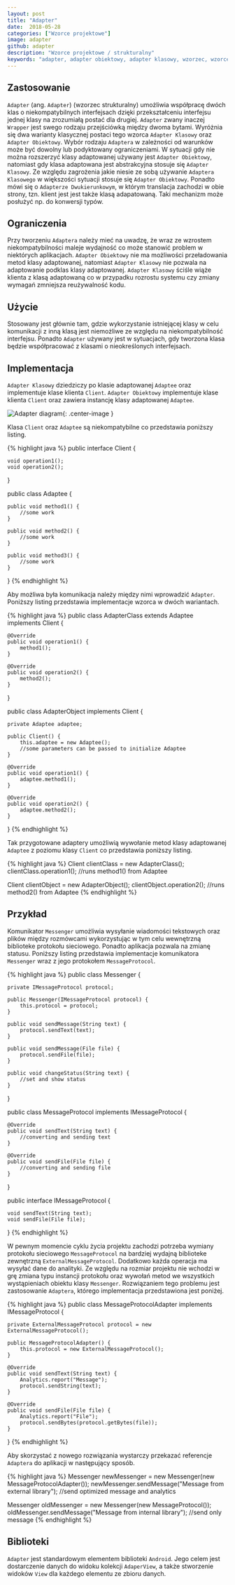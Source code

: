 ```yaml
---
layout: post
title: "Adapter"
date:  2018-05-28
categories: ["Wzorce projektowe"]
image: adapter
github: adapter
description: "Wzorce projektowe / strukturalny"
keywords: "adapter, adapter obiektowy, adapter klasowy, wzorzec, wzorce projektowe, wzorzec strukturalny, design patterns, android, java, programowanie, programming"
---
```


## Zastosowanie
`Adapter` (ang. `Adapter`) (wzorzec strukturalny) umożliwia współpracę dwóch klas o niekompatybilnych interfejsach dzięki przekształceniu interfejsu jednej klasy na zrozumiałą postać dla drugiej. `Adapter` zwany inaczej `Wrapper` jest swego rodzaju przejściówką między dwoma bytami. Wyróżnia się dwa warianty klasycznej postaci tego wzorca `Adapter Klasowy` oraz `Adapter Obiektowy`. Wybór rodzaju `Adaptera` w zależności od warunków może być dowolny lub podyktowany ograniczeniami. W sytuacji gdy nie można rozszerzyć klasy adaptowanej używany jest `Adapter Obiektowy`, natomiast gdy klasa adaptowana jest abstrakcyjna stosuje się `Adapter Klasowy`. Ze względu zagrożenia jakie niesie ze sobą używanie `Adaptera Klasowego` w większości sytuacji stosuje się `Adapter Obiektowy`. Ponadto mówi się o `Adapterze Dwukierunkowym`, w którym translacja zachodzi w obie strony, tzn. klient jest jest także klasą adapatowaną. Taki mechanizm może posłużyć np. do konwersji typów.

## Ograniczenia
Przy tworzeniu `Adaptera` należy mieć na uwadzę, że wraz ze wzrostem niekompatybilności maleje wydajność co może stanowić problem w niektórych aplikacjach. 
`Adapter Obiektowy` nie ma możliwości przeładowania metod klasy adaptowanej, natomiast `Adapter Klasowy` nie pozwala na adaptowanie podklas klasy adaptowanej. `Adapter Klasowy` ściśle wiąże klienta z klasą adaptowaną co w przypadku rozrostu systemu czy zmiany wymagań zmniejsza reużywalność kodu.

## Użycie
Stosowany jest głównie tam, gdzie wykorzystanie istniejącej klasy w celu komunikacji z inną klasą jest niemożliwe ze względu na niekompatybilność interfejsu. Ponadto `Adapter` używany jest w sytuacjach, gdy tworzona klasa będzie współpracować z klasami o nieokreślonych interfejsach.

## Implementacja
`Adapter Klasowy` dziedziczy po klasie adaptowanej `Adaptee` oraz implementuje klase klienta `Client`. `Adapter Obiektowy` implementuje klase klienta `Client` oraz zawiera instancję klasy adaptowanej `Adaptee`.

![Adapter diagram](/assets/img/diagrams/adapter.svg){: .center-image }

Klasa `Client` oraz `Adaptee` są niekompatybilne co przedstawia poniższy listing.

{% highlight java %}
public interface Client {
  
    void operation1();
    void operation2();
}

public class Adaptee {

    public void method1() {
        //some work
    }

    public void method2() {
        //some work 
    }

    public void method3() {
        //some work 
    }
}
{% endhighlight %}

Aby możliwa była komunikacja należy między nimi wprowadzić `Adapter`. Poniższy listing przedstawia implementacje wzorca w dwóch wariantach.

{% highlight java %}
public class AdapterClass extends Adaptee implements Client {

    @Override
    public void operation1() {
        method1();
    }

    @Override
    public void operation2() {
        method2();
    }
}

public class AdapterObject implements Client {
  
    private Adaptee adaptee;

    public Client() {
        this.adaptee = new Adaptee();
        //some parameters can be passed to initialize Adaptee
    }

    @Override
    public void operation1() {
        adaptee.method1();
    }

    @Override
    public void operation2() {
        adaptee.method2();
    }
}
{% endhighlight %}

Tak przygotowane adaptery umożliwią wywołanie metod klasy adaptowanej `Adaptee` z poziomu klasy `Client` co przedstawia poniższy listing.

{% highlight java %}
Client clientClass = new AdapterClass();
clientClass.operation1(); //runs method1() from Adaptee

Client clientObject = new AdapterObject();
clientObject.operation2(); //runs method2() from Adaptee
{% endhighlight %}

## Przykład
Komunikator `Messenger` umożliwia wysyłanie wiadomości tekstowych oraz plików między rozmówcami wykorzystując w tym celu wewnętrzną biblioteke protokołu sieciowego. Ponadto aplikacja pozwala na zmianę statusu. Poniższy listing przedstawia implementacje komunikatora `Messenger` wraz z jego protokołem `MessageProtocol`.

{% highlight java %}
public class Messenger {

    private IMessageProtocol protocol;

    public Messenger(IMessageProtocol protocol) {
        this.protocol = protocol;
    }

    public void sendMessage(String text) {
        protocol.sendText(text);
    }

    public void sendMessage(File file) {
        protocol.sendFile(file);
    }

    public void changeStatus(String text) {
        //set and show status
    }
}

public class MessageProtocol implements IMessageProtocol {

    @Override
    public void sendText(String text) {
        //converting and sending text
    }

    @Override
    public void sendFile(File file) {
        //converting and sending file
    }
}

public interface IMessageProtocol {

    void sendText(String text);
    void sendFile(File file);
}
{% endhighlight %}

W pewnym momencie cyklu życia projektu zachodzi potrzeba wymiany protokołu sieciowego `MessageProtocol` na bardziej wydajną biblioteke zewnętrzną `ExternalMessageProtocol`. Dodatkowo każda operacja ma wysyłać dane do analityki. Ze względu na rozmiar projektu nie wchodzi w grę zmiana typu instancji protokołu oraz wywołań metod we wszystkich wystąpieniach obiektu klasy `Messenger`. Rozwiązaniem tego problemu jest zastosowanie `Adaptera`, którego implementacja przedstawiona jest poniżej.

{% highlight java %}
public class MessageProtocolAdapter implements IMessageProtocol {

    private ExternalMessageProtocol protocol = new ExternalMessageProtocol();

    public MessageProtocolAdapter() {
        this.protocol = new ExternalMessageProtocol();
    }

    @Override
    public void sendText(String text) {
        Analytics.report("Message");
        protocol.sendString(text);
    }

    @Override
    public void sendFile(File file) {
        Analytics.report("File");
        protocol.sendBytes(protocol.getBytes(file));
    }
}
{% endhighlight %}

Aby skorzystać z nowego rozwiązania wystarczy przekazać referencje `Adaptera` do aplikacji w następujący sposób.

{% highlight java %}
Messenger newMessenger = new Messenger(new MessageProtocolAdapter());
newMessenger.sendMessage("Message from external library"); //send optimized message and analytics

Messenger oldMessenger = new Messenger(new MessageProtocol());
oldMessenger.sendMessage("Message from internal library"); //send only message
{% endhighlight %}

## Biblioteki
`Adapter` jest standardowym elementem biblioteki `Android`. Jego celem jest dostarczenie danych do widoku kolekcji `AdaperView`, a także stworzenie widoków `View` dla każdego elementu ze zbioru danych.
